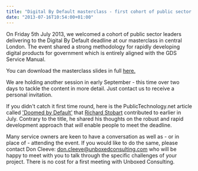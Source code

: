 ```yaml
---
title: "Digital By Default masterclass - first cohort of public sector leaders explore Agile methodology to meet the deadline"
date: "2013-07-16T10:54:00+01:00"
---
```


<p>On Friday 5th July 2013, we welcomed a cohort of public sector leaders delivering to the Digital By Default deadline at our masterclass in central London. The event shared a strong methodology for rapidly developing digital products for government which is entirely aligned with the GDS Service Manual.</p>

<p>You can download the masterclass slides in full <a href="https://www.dropbox.com/s/zukw0w2wgbpl3cs/Digital_Service_Workshop.pdf">here.</a></p>

<p>We are holding another session in early September - this time over two days to tackle the content in more detail. Just contact us to receive a personal invitation.</p>

<p>If you didn&#39;t catch it first time round, here is the PublicTechnology.net article called <a href="http://legacy.publictechnology.net/opinion/digital-default-doomed-default/37855">&#39;Doomed by Default&#39;</a> that <a href="/people/richard-stobart">Richard Stobart</a> contributed to earlier in July. Contrary to the title, he shared his thoughts on the robust and rapid development approach that <em>will</em> enable people to meet the deadline.</p>

<p>Many service owners are keen to have a conversation as well as - or in place of - attending the event. If you would like to do the same, please contact Don Cleeve: <a href="mailto:don.cleeve@unboxedconsulting.com">don.cleeve@unboxedconsulting.com</a> who will be happy to meet with you to talk through the specific challenges of your project. There is no cost for a first meeting with Unboxed Consulting.</p>
